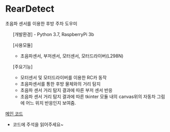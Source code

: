 # RearDetect
초음파 센서를 이용한 후방 주차 도우미

<ol>
[개발환경]
- Python 3.7, RaspberryPi 3b 
  
[사용모듈]
- 초음파센서, 부저센서, 모터센서, 모터드라이버(L298N)

[주요기능]
- 모터센서 및 모터드라이버를 이용한 RC카 동작
- 초음파센서를 통한 후방 물체와의 거리 탐지 
- 초음파 센서 거리 탐지 결과에 따른 부저 센서 반응
- 초음파 센서 거리 탐지 결과에 따른 tkinter 모듈 내의 canvas위의 자동차 그림에 어느 위치 반응인지 보여줌.
</ol>

[메인 코드](RearDetect.py) 
- 코드에 주석을 읽어주세요~






